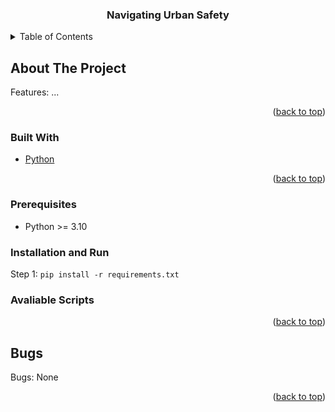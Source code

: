 <h3 align="center">Navigating Urban Safety</h3>

</div>

<!-- TABLE OF CONTENTS -->
<details>
  <summary>Table of Contents</summary>
  <ol>
    <li>
      <a href="#about-the-project">About The Project</a>
      <ul>
        <li><a href="#built-with">Built With</a></li>
      </ul>
    </li>
    <li>
      <a href="#getting-started">Getting Started</a>
      <ul>
        <li><a href="#prerequisites">Prerequisites</a></li>
        <li><a href="#installation">Installation</a></li>
      </ul>
    </li>
    <li><a href="#bugs">Bugs</a></li>
  </ol>
</details>

<!-- ABOUT THE PROJECT -->

## About The Project

Features: ...

<p align="right">(<a href="#top">back to top</a>)</p>

### Built With

- [Python](https://www.python.org/)


<p align="right">(<a href="#top">back to top</a>)</p>

<!-- GETTING STARTED -->

### Prerequisites

- Python >= 3.10

### Installation and Run

Step 1: ``` pip install -r requirements.txt ```

### Avaliable Scripts



<p align="right">(<a href="#top">back to top</a>)</p>

## Bugs

Bugs: None

<p align="right">(<a href="#top">back to top</a>)</p>

